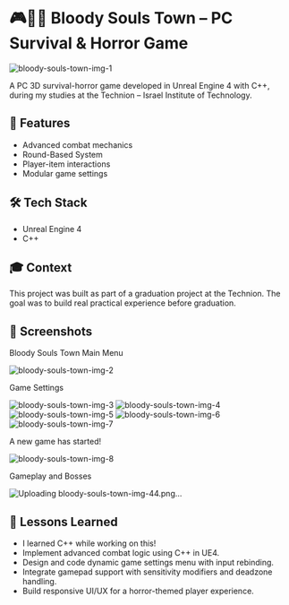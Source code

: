 # 🎮🧟‍♂️ Bloody Souls Town – PC Survival & Horror Game

![bloody-souls-town-img-1](https://github.com/user-attachments/assets/51f9f599-cc7c-4e51-869f-6a5a0711cb2c)

A PC 3D survival-horror game developed in Unreal Engine 4 with C++, during my studies at the Technion – Israel Institute of Technology.

## 🚀 Features

- Advanced combat mechanics
- Round-Based System
- Player-item interactions
- Modular game settings

## 🛠 Tech Stack

- Unreal Engine 4
- C++

## 🎓 Context

This project was built as part of a graduation project at the Technion.
The goal was to build real practical experience before graduation.

## 📸 Screenshots

Bloody Souls Town Main Menu

![bloody-souls-town-img-2](https://github.com/user-attachments/assets/73215508-7d98-466a-ab85-7d2606b53fd0)


Game Settings

![bloody-souls-town-img-3](https://github.com/user-attachments/assets/06bc6fbb-b962-401d-b394-3a4c753ab96e)
![bloody-souls-town-img-4](https://github.com/user-attachments/assets/fc6c3403-6f7d-491a-9255-be7dc58b9763)
![bloody-souls-town-img-5](https://github.com/user-attachments/assets/8c4e25cc-22d5-45dc-847c-ffd441c4cbee)
![bloody-souls-town-img-6](https://github.com/user-attachments/assets/71f4b26c-4a92-43b5-a397-46412fd3d30b)
![bloody-souls-town-img-7](https://github.com/user-attachments/assets/60f86699-8e55-41e8-a2e3-03122d0f0df9)


A new game has started!

![bloody-souls-town-img-8](https://github.com/user-attachments/assets/7797ceec-9d96-4bcc-8c41-bf9bdc74c5db)


Gameplay and Bosses

![Uploading bloody-souls-town-img-44.png…]()



## 🧠 Lessons Learned

- I learned C++ while working on this!
- Implement advanced combat logic using C++ in UE4.
- Design and code dynamic game settings menu with input rebinding.
- Integrate gamepad support with sensitivity modifiers and deadzone handling.
- Build responsive UI/UX for a horror-themed player experience.
